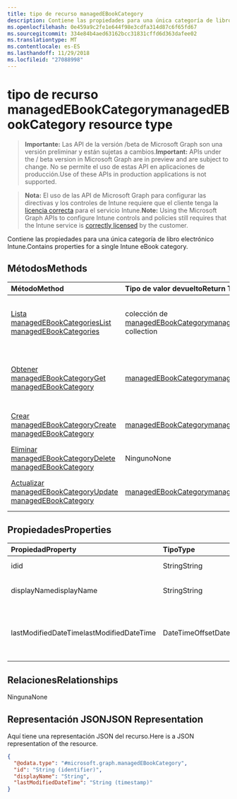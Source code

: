 ```yaml
---
title: tipo de recurso managedEBookCategory
description: Contiene las propiedades para una única categoría de libro electrónico Intune.
ms.openlocfilehash: 0e459a9c2fe1e644f98e3cdfa314d87c6f65fd67
ms.sourcegitcommit: 334e84b4aed63162bcc31831cffd6d363dafee02
ms.translationtype: MT
ms.contentlocale: es-ES
ms.lasthandoff: 11/29/2018
ms.locfileid: "27088998"
---
```

# <a name="managedebookcategory-resource-type"></a><span data-ttu-id="55a88-103">tipo de recurso managedEBookCategory</span><span class="sxs-lookup"><span data-stu-id="55a88-103">managedEBookCategory resource type</span></span>

> <span data-ttu-id="55a88-104">**Importante:** Las API de la versión /beta de Microsoft Graph son una versión preliminar y están sujetas a cambios.</span><span class="sxs-lookup"><span data-stu-id="55a88-104">**Important:** APIs under the / beta version in Microsoft Graph are in preview and are subject to change.</span></span> <span data-ttu-id="55a88-105">No se permite el uso de estas API en aplicaciones de producción.</span><span class="sxs-lookup"><span data-stu-id="55a88-105">Use of these APIs in production applications is not supported.</span></span>

> <span data-ttu-id="55a88-106">**Nota:** El uso de las API de Microsoft Graph para configurar las directivas y los controles de Intune requiere que el cliente tenga la [licencia correcta](https://go.microsoft.com/fwlink/?linkid=839381) para el servicio Intune.</span><span class="sxs-lookup"><span data-stu-id="55a88-106">**Note:** Using the Microsoft Graph APIs to configure Intune controls and policies still requires that the Intune service is [correctly licensed](https://go.microsoft.com/fwlink/?linkid=839381) by the customer.</span></span>

<span data-ttu-id="55a88-107">Contiene las propiedades para una única categoría de libro electrónico Intune.</span><span class="sxs-lookup"><span data-stu-id="55a88-107">Contains properties for a single Intune eBook category.</span></span>
## <a name="methods"></a><span data-ttu-id="55a88-108">Métodos</span><span class="sxs-lookup"><span data-stu-id="55a88-108">Methods</span></span>
|<span data-ttu-id="55a88-109">Método</span><span class="sxs-lookup"><span data-stu-id="55a88-109">Method</span></span>|<span data-ttu-id="55a88-110">Tipo de valor devuelto</span><span class="sxs-lookup"><span data-stu-id="55a88-110">Return Type</span></span>|<span data-ttu-id="55a88-111">Descripción</span><span class="sxs-lookup"><span data-stu-id="55a88-111">Description</span></span>|
|:---|:---|:---|
|[<span data-ttu-id="55a88-112">Lista managedEBookCategories</span><span class="sxs-lookup"><span data-stu-id="55a88-112">List managedEBookCategories</span></span>](../api/intune-books-managedebookcategory-list.md)|<span data-ttu-id="55a88-113">colección de [managedEBookCategory](../resources/intune-books-managedebookcategory.md)</span><span class="sxs-lookup"><span data-stu-id="55a88-113">[managedEBookCategory](../resources/intune-books-managedebookcategory.md) collection</span></span>|<span data-ttu-id="55a88-114">Propiedades de la lista y relaciones de los objetos [managedEBookCategory](../resources/intune-books-managedebookcategory.md) .</span><span class="sxs-lookup"><span data-stu-id="55a88-114">List properties and relationships of the [managedEBookCategory](../resources/intune-books-managedebookcategory.md) objects.</span></span>|
|[<span data-ttu-id="55a88-115">Obtener managedEBookCategory</span><span class="sxs-lookup"><span data-stu-id="55a88-115">Get managedEBookCategory</span></span>](../api/intune-books-managedebookcategory-get.md)|[<span data-ttu-id="55a88-116">managedEBookCategory</span><span class="sxs-lookup"><span data-stu-id="55a88-116">managedEBookCategory</span></span>](../resources/intune-books-managedebookcategory.md)|<span data-ttu-id="55a88-117">Leer las propiedades y las relaciones del objeto [managedEBookCategory](../resources/intune-books-managedebookcategory.md) .</span><span class="sxs-lookup"><span data-stu-id="55a88-117">Read properties and relationships of the [managedEBookCategory](../resources/intune-books-managedebookcategory.md) object.</span></span>|
|[<span data-ttu-id="55a88-118">Crear managedEBookCategory</span><span class="sxs-lookup"><span data-stu-id="55a88-118">Create managedEBookCategory</span></span>](../api/intune-books-managedebookcategory-create.md)|[<span data-ttu-id="55a88-119">managedEBookCategory</span><span class="sxs-lookup"><span data-stu-id="55a88-119">managedEBookCategory</span></span>](../resources/intune-books-managedebookcategory.md)|<span data-ttu-id="55a88-120">Crear un nuevo objeto [managedEBookCategory](../resources/intune-books-managedebookcategory.md) .</span><span class="sxs-lookup"><span data-stu-id="55a88-120">Create a new [managedEBookCategory](../resources/intune-books-managedebookcategory.md) object.</span></span>|
|[<span data-ttu-id="55a88-121">Eliminar managedEBookCategory</span><span class="sxs-lookup"><span data-stu-id="55a88-121">Delete managedEBookCategory</span></span>](../api/intune-books-managedebookcategory-delete.md)|<span data-ttu-id="55a88-122">Ninguno</span><span class="sxs-lookup"><span data-stu-id="55a88-122">None</span></span>|<span data-ttu-id="55a88-123">Elimina un [managedEBookCategory](../resources/intune-books-managedebookcategory.md).</span><span class="sxs-lookup"><span data-stu-id="55a88-123">Deletes a [managedEBookCategory](../resources/intune-books-managedebookcategory.md).</span></span>|
|[<span data-ttu-id="55a88-124">Actualizar managedEBookCategory</span><span class="sxs-lookup"><span data-stu-id="55a88-124">Update managedEBookCategory</span></span>](../api/intune-books-managedebookcategory-update.md)|[<span data-ttu-id="55a88-125">managedEBookCategory</span><span class="sxs-lookup"><span data-stu-id="55a88-125">managedEBookCategory</span></span>](../resources/intune-books-managedebookcategory.md)|<span data-ttu-id="55a88-126">Actualizar las propiedades de un objeto [managedEBookCategory](../resources/intune-books-managedebookcategory.md) .</span><span class="sxs-lookup"><span data-stu-id="55a88-126">Update the properties of a [managedEBookCategory](../resources/intune-books-managedebookcategory.md) object.</span></span>|

## <a name="properties"></a><span data-ttu-id="55a88-127">Propiedades</span><span class="sxs-lookup"><span data-stu-id="55a88-127">Properties</span></span>
|<span data-ttu-id="55a88-128">Propiedad</span><span class="sxs-lookup"><span data-stu-id="55a88-128">Property</span></span>|<span data-ttu-id="55a88-129">Tipo</span><span class="sxs-lookup"><span data-stu-id="55a88-129">Type</span></span>|<span data-ttu-id="55a88-130">Descripción</span><span class="sxs-lookup"><span data-stu-id="55a88-130">Description</span></span>|
|:---|:---|:---|
|<span data-ttu-id="55a88-131">id</span><span class="sxs-lookup"><span data-stu-id="55a88-131">id</span></span>|<span data-ttu-id="55a88-132">String</span><span class="sxs-lookup"><span data-stu-id="55a88-132">String</span></span>|<span data-ttu-id="55a88-133">La clave de la entidad.</span><span class="sxs-lookup"><span data-stu-id="55a88-133">The key of the entity.</span></span>|
|<span data-ttu-id="55a88-134">displayName</span><span class="sxs-lookup"><span data-stu-id="55a88-134">displayName</span></span>|<span data-ttu-id="55a88-135">String</span><span class="sxs-lookup"><span data-stu-id="55a88-135">String</span></span>|<span data-ttu-id="55a88-136">El nombre de la categoría del libro electrónico.</span><span class="sxs-lookup"><span data-stu-id="55a88-136">The name of the eBook category.</span></span>|
|<span data-ttu-id="55a88-137">lastModifiedDateTime</span><span class="sxs-lookup"><span data-stu-id="55a88-137">lastModifiedDateTime</span></span>|<span data-ttu-id="55a88-138">DateTimeOffset</span><span class="sxs-lookup"><span data-stu-id="55a88-138">DateTimeOffset</span></span>|<span data-ttu-id="55a88-139">La fecha y hora que se modificó por última vez el ManagedEBookCategory.</span><span class="sxs-lookup"><span data-stu-id="55a88-139">The date and time the ManagedEBookCategory was last modified.</span></span>|

## <a name="relationships"></a><span data-ttu-id="55a88-140">Relaciones</span><span class="sxs-lookup"><span data-stu-id="55a88-140">Relationships</span></span>
<span data-ttu-id="55a88-141">Ninguna</span><span class="sxs-lookup"><span data-stu-id="55a88-141">None</span></span>
## <a name="json-representation"></a><span data-ttu-id="55a88-142">Representación JSON</span><span class="sxs-lookup"><span data-stu-id="55a88-142">JSON Representation</span></span>
<span data-ttu-id="55a88-143">Aquí tiene una representación JSON del recurso.</span><span class="sxs-lookup"><span data-stu-id="55a88-143">Here is a JSON representation of the resource.</span></span>
<!-- {
  "blockType": "resource",
  "keyProperty": "id",
  "@odata.type": "microsoft.graph.managedEBookCategory"
}
-->
``` json
{
  "@odata.type": "#microsoft.graph.managedEBookCategory",
  "id": "String (identifier)",
  "displayName": "String",
  "lastModifiedDateTime": "String (timestamp)"
}
```





